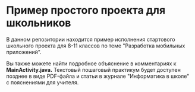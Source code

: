 # Пример простого проекта для школьников
В данном репозитории находится пример исполнения стартового школьного проекта для 8-11 классов по теме "Разработка мобильных приложений".

Вы также можете найти подробное объяснение в комментариях к **MainActivity.java.** Текстовый пошаговый практикум будет доступен позднее в виде PDF-файла и статьи в журнале "Информатика в школе" с пояснениями для учителя. 
